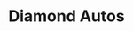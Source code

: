 ---
title: "Diamond Autos"
url: /karachi/diamond-autos-nasir-khan-st-firdous-colony-karachi-karachi-city-sindh-pakistan/
shop: electronics
---